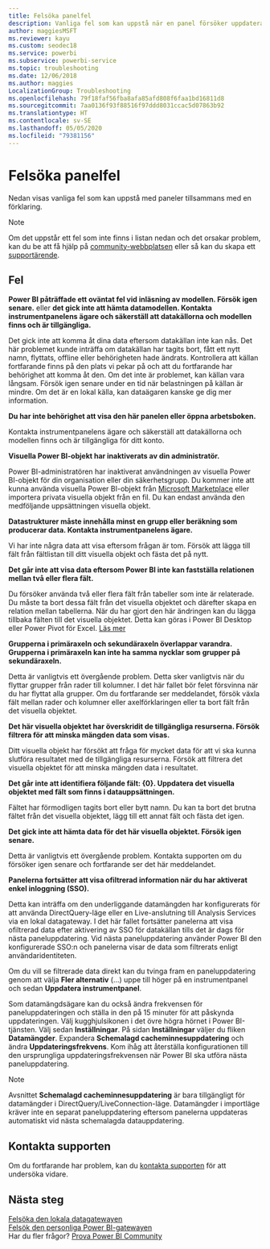 ```yaml
---
title: Felsöka panelfel
description: Vanliga fel som kan uppstå när en panel försöker uppdatera i Power BI
author: maggiesMSFT
ms.reviewer: kayu
ms.custom: seodec18
ms.service: powerbi
ms.subservice: powerbi-service
ms.topic: troubleshooting
ms.date: 12/06/2018
ms.author: maggies
LocalizationGroup: Troubleshooting
ms.openlocfilehash: 79f18faf56fba8afa85afd808f6faa1bd16811d8
ms.sourcegitcommit: 7aa0136f93f88516f97ddd8031ccac5d07863b92
ms.translationtype: HT
ms.contentlocale: sv-SE
ms.lasthandoff: 05/05/2020
ms.locfileid: "79381156"
---
```

# <a name="troubleshooting-tile-errors"></a>Felsöka panelfel
Nedan visas vanliga fel som kan uppstå med paneler tillsammans med en förklaring.

> [!NOTE]
> Om det uppstår ett fel som inte finns i listan nedan och det orsakar problem, kan du be att få hjälp på [community-webbplatsen](https://community.powerbi.com/) eller så kan du skapa ett [supportärende](https://powerbi.microsoft.com/support/).
> 
> 

## <a name="errors"></a>Fel
**Power BI påträffade ett oväntat fel vid inläsning av modellen. Försök igen senare.**
eller **det gick inte att hämta datamodellen. Kontakta instrumentpanelens ägare och säkerställ att datakällorna och modellen finns och är tillgängliga.**

Det gick inte att komma åt dina data eftersom datakällan inte kan nås. Det här problemet kunde inträffa om datakällan har tagits bort, fått ett nytt namn, flyttats, offline eller behörigheten hade ändrats. Kontrollera att källan fortfarande finns på den plats vi pekar på och att du fortfarande har behörighet att komma åt den. Om det inte är problemet, kan källan vara långsam. Försök igen senare under en tid när belastningen på källan är mindre. Om det är en lokal källa, kan dataägaren kanske ge dig mer information.

**Du har inte behörighet att visa den här panelen eller öppna arbetsboken.**

Kontakta instrumentpanelens ägare och säkerställ att datakällorna och modellen finns och är tillgängliga för ditt konto.

**Visuella Power BI-objekt har inaktiverats av din administratör.**

Power BI-administratören har inaktiverat användningen av visuella Power BI-objekt för din organisation eller din säkerhetsgrupp.
Du kommer inte att kunna använda visuella Power BI-objekt från [Microsoft Marketplace](https://appsource.microsoft.com/marketplace/apps?page=1&product=power-bi-visuals) eller importera privata visuella objekt från en fil. Du kan endast använda den medföljande uppsättningen visuella objekt.


**Datastrukturer måste innehålla minst en grupp eller beräkning som producerar data. Kontakta instrumentpanelens ägare.**

Vi har inte några data att visa eftersom frågan är tom. Försök att lägga till fält från fältlistan till ditt visuella objekt och fästa det på nytt.

**Det går inte att visa data eftersom Power BI inte kan fastställa relationen mellan två eller flera fält.**

Du försöker använda två eller flera fält från tabeller som inte är relaterade. Du måste ta bort dessa fält från det visuella objektet och därefter skapa en relation mellan tabellerna. När du har gjort den här ändringen kan du lägga tillbaka fälten till det visuella objektet. Detta kan göras i Power BI Desktop eller Power Pivot för Excel. [Läs mer](desktop-create-and-manage-relationships.md)

**Grupperna i primäraxeln och sekundäraxeln överlappar varandra. Grupperna i primäraxeln kan inte ha samma nycklar som grupper på sekundäraxeln.**

Detta är vanligtvis ett övergående problem. Detta sker vanligtvis när du flyttar grupper från rader till kolumner. I det här fallet bör felet försvinna när du har flyttat alla grupper. Om du fortfarande ser meddelandet, försök växla fält mellan rader och kolumner eller axelförklaringen eller ta bort fält från det visuella objektet.  

**Det här visuella objektet har överskridit de tillgängliga resurserna. Försök filtrera för att minska mängden data som visas.**

Ditt visuella objekt har försökt att fråga för mycket data för att vi ska kunna slutföra resultatet med de tillgängliga resurserna. Försök att filtrera det visuella objektet för att minska mängden data i resultatet.

**Det går inte att identifiera följande fält: {0}. Uppdatera det visuella objektet med fält som finns i datauppsättningen.**

Fältet har förmodligen tagits bort eller bytt namn. Du kan ta bort det brutna fältet från det visuella objektet, lägg till ett annat fält och fästa det igen.

**Det gick inte att hämta data för det här visuella objektet. Försök igen senare.**

Detta är vanligtvis ett övergående problem. Kontakta supporten om du försöker igen senare och fortfarande ser det här meddelandet.

**Panelerna fortsätter att visa ofiltrerad information när du har aktiverat enkel inloggning (SSO).**

Detta kan inträffa om den underliggande datamängden har konfigurerats för att använda DirectQuery-läge eller en Live-anslutning till Analysis Services via en lokal datagateway. I det här fallet fortsätter panelerna att visa ofiltrerad data efter aktivering av SSO för datakällan tills det är dags för nästa paneluppdatering. Vid nästa paneluppdatering använder Power BI den konfigurerade SSO:n och panelerna visar de data som filtrerats enligt användaridentiteten. 

Om du vill se filtrerade data direkt kan du tvinga fram en paneluppdatering genom att välja **Fler alternativ** (...) uppe till höger på en instrumentpanel och sedan **Uppdatera instrumentpanel**.

Som datamängdsägare kan du också ändra frekvensen för paneluppdateringen och ställa in den på 15 minuter för att påskynda uppdateringen. Välj kugghjulsikonen i det övre högra hörnet i Power BI-tjänsten. Välj sedan **Inställningar**. På sidan **Inställningar** väljer du fliken **Datamängder**. Expandera **Schemalagd cacheminnesuppdatering** och ändra **Uppdateringsfrekvens**. Kom ihåg att återställa konfigurationen till den ursprungliga uppdateringsfrekvensen när Power BI ska utföra nästa paneluppdatering.

> [!NOTE]
> Avsnittet **Schemalagd cacheminnesuppdatering** är bara tillgängligt för datamängder i DirectQuery/LiveConnection-läge. Datamängder i importläge kräver inte en separat paneluppdatering eftersom panelerna uppdateras automatiskt vid nästa schemalagda datauppdatering.

## <a name="contact-support"></a>Kontakta supporten
Om du fortfarande har problem, kan du [kontakta supporten](https://support.powerbi.com) för att undersöka vidare.

## <a name="next-steps"></a>Nästa steg
[Felsöka den lokala datagatewayen](service-gateway-onprem-tshoot.md)  
[Felsök den personliga Power BI-gatewayen](service-admin-troubleshooting-power-bi-personal-gateway.md)  
Har du fler frågor? [Prova Power BI Community](https://community.powerbi.com/)

